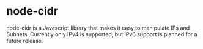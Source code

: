 # node-cidr

node-cidr is a Javascript library that makes it easy to manipulate IPs and Subnets. Currently only IPv4 is supported, but IPv6 support is planned for a future release.

